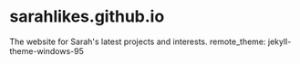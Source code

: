 # sarahlikes.github.io
The website for Sarah's latest projects and interests. 
remote_theme: jekyll-theme-windows-95
